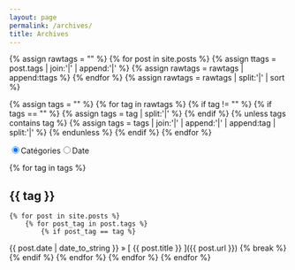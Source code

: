 ```yaml
---
layout: page
permalink: /archives/
title: Archives
---
```


{% assign rawtags = "" %}
{% for post in site.posts %}
	{% assign ttags = post.tags | join:'|' | append:'|' %}
	{% assign rawtags = rawtags | append:ttags %}
{% endfor %}
{% assign rawtags = rawtags | split:'|' | sort %}

{% assign tags = "" %}
{% for tag in rawtags %}
	{% if tag != "" %}
		{% if tags == "" %}
			{% assign tags = tag | split:'|' %}
		{% endif %}
		{% unless tags contains tag %}
			{% assign tags = tags | join:'|' | append:'|' | append:tag | split:'|' %}
		{% endunless %}
	{% endif %}
{% endfor %}

<form name="category_form">
  <div class="radio-group">
  <input type="radio" id="option-one" name="selector" checked><label for="option-one">Catégories</label><input type="radio" id="option-two" name="selector"><label for="option-two">Date</label>
  </div>
 </form>

<div id="ordered_by_categories" markdown="1">

{% for tag in tags %}
## {{ tag }}
	{% for post in site.posts %}
        {% for post_tag in post.tags %}
            {% if post_tag == tag %}
{{ post.date | date_to_string }} &raquo; [ {{ post.title }} ]({{ post.url }})
            {% break %}
            {% endif %}
        {% endfor %}
    {% endfor %}
{% endfor %}
</div>

<div id="ordered_by_date" markdown="1" style="display: none;">

## Tous les articles

{% for post in site.posts %}
  {{ post.date | date_to_string }} &raquo; [ {{ post.title }} ]({{ post.url }})
{% endfor %}

</div>

<script>
    var rad = document.category_form.selector;
    rad[0].onclick = function() {
      document.getElementById("ordered_by_date").style.display = "none";
      document.getElementById("ordered_by_categories").style.display = "block";
    };
    rad[1].onclick = function() {
      document.getElementById("ordered_by_categories").style.display = "none";
      document.getElementById("ordered_by_date").style.display = "block";
    };
</script>